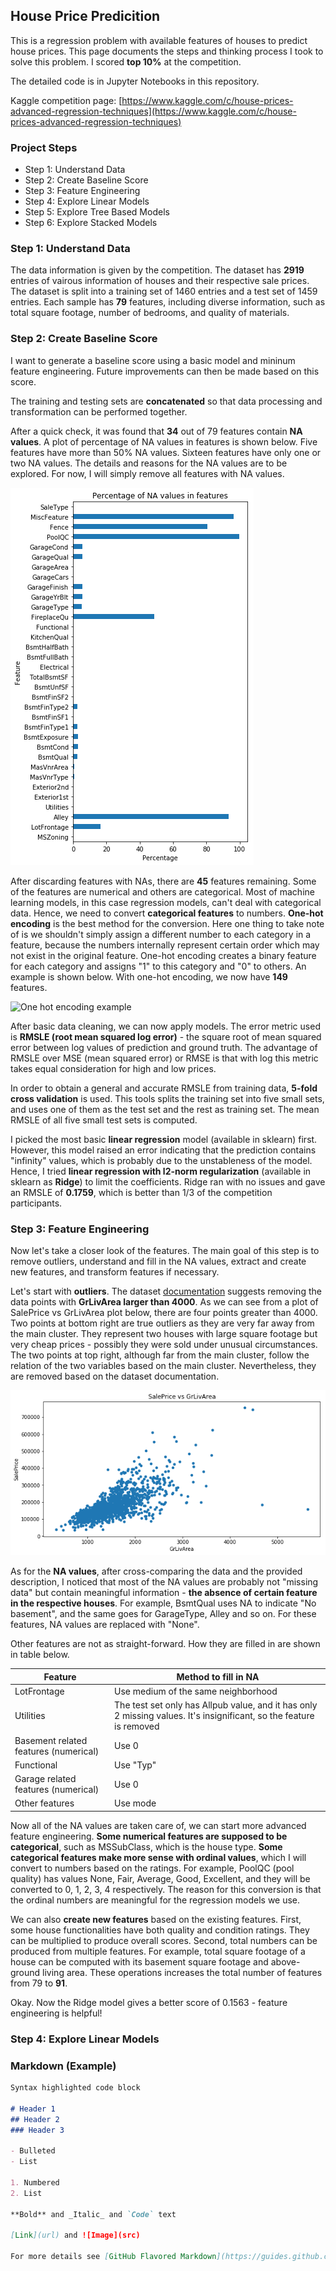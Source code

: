 ## House Price Predicition

This is a regression problem with available features of houses to predict house prices. This page documents the steps and thinking process I took to solve this problem. I scored **top 10%** at the competition. 

The detailed code is in Jupyter Notebooks in this repository.

Kaggle competition page: [https://www.kaggle.com/c/house-prices-advanced-regression-techniques](https://www.kaggle.com/c/house-prices-advanced-regression-techniques)

### Project Steps
- Step 1: Understand Data
- Step 2: Create Baseline Score
- Step 3: Feature Engineering
- Step 4: Explore Linear Models
- Step 5: Explore Tree Based Models
- Step 6: Explore Stacked Models

### Step 1: Understand Data
The data information is given by the competition. The dataset has **2919** entries of vairous information of houses and their respective sale prices. The dataset is split into a training set of 1460 entries and a test set of 1459 entries. Each sample has **79** features, including diverse information, such as total square footage, number of bedrooms, and quality of materials. 

### Step 2: Create Baseline Score
I want to generate a baseline score using a basic model and mininum feature engineering. Future improvements can then be made based on this score.

The training and testing sets are **concatenated** so that data processing and transformation can be performed together. 

After a quick check, it was found that **34** out of 79 features contain **NA values**. A plot of percentage of NA values in features is shown below. Five features have more than 50% NA values. Sixteen features have only one or two NA values. The details and reasons for the NA values are to be explored. For now, I will simply remove all features with NA values.

![Percentage NA Plot](https://github.com/willchenyh/willchenyh.github.io/blob/master/house_price_prediction/pct_na_initial.png?raw=true)

After discarding features with NAs, there are **45** features remaining. Some of the features are numerical and others are categorical. Most of machine learning models, in this case regression models, can't deal with categorical data. Hence, we need to convert **categorical features** to numbers. **One-hot encoding** is the best method for the conversion. Here one thing to take note of is we shouldn't simply assign a different number to each category in a feature, because the numbers internally represent certain order which may not exist in the original feature. One-hot encoding creates a binary feature for each category and assigns "1" to this category and "0" to others. An example is shown below. With one-hot encoding, we now have **149** features.

![One hot encoding example](http://brettromero.com/wordpress/wp-content/uploads/2016/03/OHE-Image.png)

After basic data cleaning, we can now apply models. The error metric used is **RMSLE (root mean squared log error)** - the square root of mean squared error between log values of prediction and ground truth. The advantage of RMSLE over MSE (mean squared error) or RMSE is that with log this metric takes equal consideration for high and low prices. 

In order to obtain a general and accurate RMSLE from training data, **5-fold cross validation** is used. This tools splits the training set into five small sets, and uses one of them as the test set and the rest as training set. The mean RMSLE of all five small test sets is computed.

I picked the most basic **linear regression** model (available in sklearn) first. However, this model raised an error indicating that the prediction contains "infinity" values, which is probably due to the unstableness of the model. Hence, I tried **linear regression with l2-norm regularization** (available in sklearn as **Ridge**) to limit the coefficients. Ridge ran with no issues and gave an RMSLE of **0.1759**, which is better than 1/3 of the competition participants. 

### Step 3: Feature Engineering

Now let's take a closer look of the features. The main goal of this step is to remove outliers, understand and fill in the NA values, extract and create new features, and transform features if necessary. 

Let's start with **outliers**. The dataset [documentation](https://ww2.amstat.org/publications/jse/v19n3/decock.pdf) suggests removing the data points with **GrLivArea larger than 4000**. As we can see from a plot of SalePrice vs GrLivArea plot below, there are four points greater than 4000. Two points at bottom right are true outliers as they are very far away from the main cluster. They represent two houses with large square footage but very cheap prices - possibly they were sold under unusual circumstances. The two points at top right, although far from the main cluster, follow the relation of the two variables based on the main cluster. Nevertheless, they are removed based on the dataset documentation.

![SalePrice vs GrLivArea](https://github.com/willchenyh/willchenyh.github.io/blob/master/house_price_prediction/saleprice_vs_grlivarea.png?raw=true)

As for the **NA values**, after cross-comparing the data and the provided description, I noticed that most of the NA values are probably not "missing data" but contain meaningful information - **the absence of certain feature in the respective houses**. For example, BsmtQual uses NA to indicate "No basement", and the same goes for GarageType, Alley and so on. For these features, NA values are replaced with "None".

Other features are not as straight-forward. How they are filled in are shown in table below.

**Feature** | **Method to fill in NA**
--- | ---
LotFrontage | Use medium of the same neighborhood
Utilities | The test set only has Allpub value, and it has only 2 missing values. It's insignificant, so the feature is removed
Basement related features (numerical) | Use 0
Functional | Use "Typ"
Garage related features (numerical) | Use 0
Other features | Use mode

Now all of the NA values are taken care of, we can start more advanced feature engineering. **Some numerical features are supposed to be categorical**, such as MSSubClass, which is the house type. **Some categorical features make more sense with ordinal values**, which I will convert to numbers based on the ratings. For example, PoolQC (pool quality) has values None, Fair, Average, Good, Excellent, and they will be converted to 0, 1, 2, 3, 4 respectively. The reason for this conversion is that the ordinal numbers are meaningful for the regression models we use. 

We can also **create new features** based on the existing features. First, some house functionalities have both quality and condition ratings. They can be multiplied to produce overall scores. Second, total numbers can be produced from multiple features. For example, total square footage of a house can be computed with its basement square footage and above-ground living area. These operations increases the total number of features from 79 to **91**.

Okay. Now the Ridge model gives a better score of 0.1563 - feature engineering is helpful!

### Step 4: Explore Linear Models




### Markdown (Example)

```markdown
Syntax highlighted code block

# Header 1
## Header 2
### Header 3

- Bulleted
- List

1. Numbered
2. List

**Bold** and _Italic_ and `Code` text

[Link](url) and ![Image](src)

For more details see [GitHub Flavored Markdown](https://guides.github.com/features/mastering-markdown/).
```




